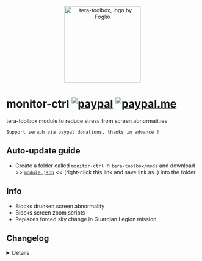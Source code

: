 <p align="center">
<a href="#">
<img src="https://github.com/seraphinush-gaming/pastebin/blob/master/logo_ttb_trans.png?raw=true" width="200" height="200" alt="tera-toolbox, logo by Foglio" />
</a>
</p>

# monitor-ctrl [![paypal](https://img.shields.io/badge/paypal-donate-333333.svg?colorA=253B80&colorB=333333)](https://www.paypal.com/cgi-bin/webscr?cmd=_s-xclick&hosted_button_id=B7QQJZV9L5P2J&source=url) [![paypal.me](https://img.shields.io/badge/paypal.me-donate-333333.svg?colorA=169BD7&colorB=333333)](https://www.paypal.me/seraphinush)
tera-toolbox module to reduce stress from screen abnormalities
```
Support seraph via paypal donations, thanks in advance !
```

## Auto-update guide
- Create a folder called `monitor-ctrl` in `tera-toolbox/mods` and download >> [`module.json`](https://raw.githubusercontent.com/seraphinush-gaming/monitor-ctrl/master/module.json) << (right-click this link and save link as..) into the folder

## Info
- Blocks drunken screen abnormality
- Blocks screen zoom scripts
- Replaces forced sky change in Guardian Legion mission

## Changelog
<details>

    1.30
    - Removed crystal refresh effect block
    1.29
    - Added forced sky change replacement
    1.28
    - Added hot-reload support
    1.27
    - Updated config.js for patch 77
    1.26
    - Updated for caali-proxy-nextgen
    1.25
    - Updated from `dispatch` to `mod`
    1.24
    - Refactored files into `config.js`
    1.23
    - Added auto-update support
    1.22
    - Initial commit

</details>

